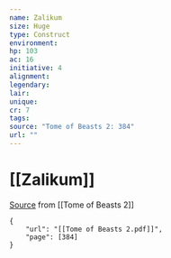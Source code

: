 ```yaml
---
name: Zalikum
size: Huge
type: Construct
environment: 
hp: 103
ac: 16
initiative: 4
alignment: 
legendary: 
lair: 
unique: 
cr: 7
tags: 
source: "Tome of Beasts 2: 384"
url: ""
---
```

# [[Zalikum]]

[Source](zotero://open-pdf/library/items/9UQIAB6R?page=384) from [[Tome of Beasts 2]]

```pdf
{
	"url": "[[Tome of Beasts 2.pdf]]",
	"page": [384]
}
```

